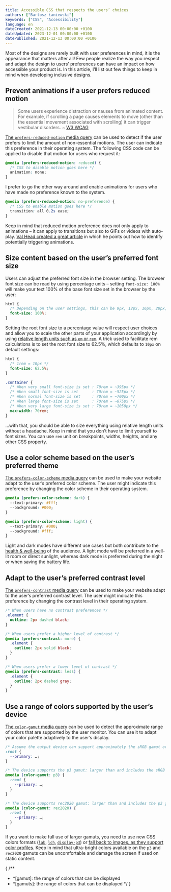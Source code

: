 ```yaml
---
title: Accessible CSS that respects the users’ choices
authors: ["Bartosz Łaniewski"]
keywords: ["CSS", "Accessibility"]
language: en
dateCreated: 2021-12-13 00:00:00 +0100
dateUpdated: 2023-12-01 00:00:00 +0100
datePublished: 2021-12-13 00:00:00 +0100
---
```


Most of the designs are rarely built with user preferences in mind, it is the appearance that matters after all! Few people realize the way you respect and adapt the design to users’ preferences can have an impact on how accessible your product is. In this article, I’ll list out few things to keep in mind when developing inclusive designs.

## Prevent animations if a user prefers reduced motion

> Some users experience distraction or nausea from animated content. For example, if scrolling a page causes elements to move (other than the essential movement associated with scrolling) it can trigger vestibular disorders. ~ [W3 WCAG](https://www.w3.org/WAI/WCAG21/Techniques/css/C39)

[The `prefers-reduced-motion` media query](https://developer.mozilla.org/en-US/docs/Web/CSS/@media/prefers-reduced-motion) can be used to detect if the user prefers to limit the amount of non-essential motions. The user can indicate this preference in their operating system. The following CSS code can be applied to disable that motion for users who request it:

```css
@media (prefers-reduced-motion: reduced) {
  /* CSS to disable motion goes here */
  animation: none;
}
```

I prefer to go the other way around and enable animations for users who have made no preference known to the system.

```css
@media (prefers-reduced-motion: no-preference) {
  /* CSS to enable motion goes here */
  transition: all 0.2s ease;
}
```

Keep in mind that reduced motion preference does not only apply to animations – it can apply to transitions but also to GIFs or videos with auto-play. [Val Head created a great article](https://alistapart.com/article/designing-safer-web-animation-for-motion-sensitivity/#section3) in which he points out how to identify potentially triggering animations.

## Size content based on the user’s preferred font size

Users can adjust the preferred font size in the browser setting. The browser font size can be read by using percentage units – setting `font-size: 100%` will make your text 100% of the base font size set in the browser by the user:

```css
html {
  /* Depending on the user settings, this can be 9px, 12px, 16px, 20px, 24px */
  font-size: 100%;
}
```

Setting the root font size to a percentage value will respect user choices and allow you to scale the other parts of your application accordingly by using [relative length units such as `em` or `rem`](https://developer.mozilla.org/en-US/docs/Learn/CSS/Building_blocks/Values_and_units#relative_length_units). A trick used to facilitate rem calculations is to set the root font size to 62.5%, which defaults to `10px` on default settings:

```css
html {
  /* 1rem = 10px */
  font-size: 62.5%;
}

.container {
  /* When very small font-size is set : 70rem = ~395px */
  /* When small font-size is set      : 70rem = ~525px */
  /* When normal font-size is set     : 70rem = ~700px */
  /* When large font-size is set      : 70rem = ~875px */
  /* When very large font-size is set : 70rem = ~1050px */
  max-width: 70rem;
}
```

…with that, you should be able to size everything using relative length units without a headache. Keep in mind that you don’t have to limit yourself to font sizes. You can use `rem` unit on breakpoints, widths, heights, and any other CSS property.

## Use a color scheme based on the user’s preferred theme

[The `prefers-color-scheme` media query](https://developer.mozilla.org/en-US/docs/Web/CSS/@media/prefers-color-scheme) can be used to make your website adapt to the user’s preferred color scheme. The user might indicate this preference by changing the color scheme in their operating system.

```css
@media (prefers-color-scheme: dark) {
  --text-primary: #fff;
  --background: #000;
}

@media (prefers-color-scheme: light) {
  --text-primary: #000;
  --background: #fff;
}
```

Light and dark modes have different use cases but both contribute to the [health & well-being](https://www.health.harvard.edu/staying-healthy/blue-light-has-a-dark-side) of the audience. A light mode will be preferred in a well-lit room or direct sunlight, whereas dark mode is preferred during the night or when saving the battery life.

## Adapt to the user’s preferred contrast level

[The `prefers-contrast` media query](https://developer.mozilla.org/en-US/docs/Web/CSS/@media/prefers-contrast) can be used to make your website adapt to the user’s preferred contrast level. The user might indicate this preference by changing the contrast level in their operating system.

```css
/* When users have no contrast preferences */
.element {
  outline: 2px dashed black;
}

/* When users prefer a higher level of contrast */
@media (prefers-contrast: more) {
  .element {
    outline: 2px solid black;
  }
}

/* When users prefer a lower level of contrast */
@media (prefers-contrast: less) {
  .element {
    outline: 2px dashed gray;
  }
}
```

## Use a range of colors supported by the user’s device

[The `color-gamut` media query](https://developer.mozilla.org/en-US/docs/Web/CSS/@media/color-gamut) can be used to detect the approximate range of colors that are supported by the user monitor. You can use it to adapt your color palette adaptively to the user’s display.

```css
/* Assume the output device can support approximately the sRGB gamut or more */
:root {
  --primary: …;
}

/* The device supports the p3 gamut: larger than and includes the sRGB gamut */
@media (color-gamut: p3) {
  :root {
    --primary: …;
  }
}

/* The device supports rec2020 gamut: larger than and includes the p3 gamut */
@media (color-gamut: rec2020) {
  :root {
    --primary: …;
  }
}
```

If you want to make full use of larger gamuts, you need to use new CSS colors formats ([`lab`](https://developer.mozilla.org/en-US/docs/Web/CSS/color_value/lab()), [`lch`](https://developer.mozilla.org/en-US/docs/Web/CSS/color_value/lch()), [`display-p3`](https://developer.mozilla.org/en-US/docs/Web/CSS/color_value/color())) or [fall back to images, as they support color profiles](https://twitter.com/panic/status/1106633444157607936). Keep in mind that ultra-bright colors available on the `p3` and `rec2020` gamuts can be uncomfortable and damage the screen if used on static content.

{
  /**
   * *[gamut]: the range of colors that can be displayed
   * *[gamuts]: the range of colors that can be displayed
   */
}
